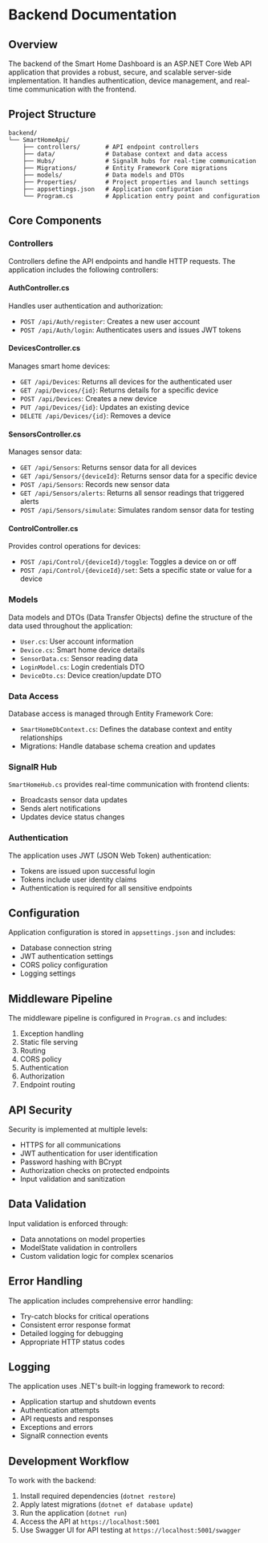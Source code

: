 # Backend Documentation

## Overview

The backend of the Smart Home Dashboard is an ASP.NET Core Web API application that provides a robust, secure, and scalable server-side implementation. It handles authentication, device management, and real-time communication with the frontend.

## Project Structure

```
backend/
└── SmartHomeApi/
    ├── controllers/       # API endpoint controllers
    ├── data/              # Database context and data access
    ├── Hubs/              # SignalR hubs for real-time communication
    ├── Migrations/        # Entity Framework Core migrations
    ├── models/            # Data models and DTOs
    ├── Properties/        # Project properties and launch settings
    ├── appsettings.json   # Application configuration
    └── Program.cs         # Application entry point and configuration
```

## Core Components

### Controllers

Controllers define the API endpoints and handle HTTP requests. The application includes the following controllers:

#### AuthController.cs

Handles user authentication and authorization:
- `POST /api/Auth/register`: Creates a new user account
- `POST /api/Auth/login`: Authenticates users and issues JWT tokens

#### DevicesController.cs

Manages smart home devices:
- `GET /api/Devices`: Returns all devices for the authenticated user
- `GET /api/Devices/{id}`: Returns details for a specific device
- `POST /api/Devices`: Creates a new device
- `PUT /api/Devices/{id}`: Updates an existing device
- `DELETE /api/Devices/{id}`: Removes a device

#### SensorsController.cs

Manages sensor data:
- `GET /api/Sensors`: Returns sensor data for all devices
- `GET /api/Sensors/{deviceId}`: Returns sensor data for a specific device
- `POST /api/Sensors`: Records new sensor data
- `GET /api/Sensors/alerts`: Returns all sensor readings that triggered alerts
- `POST /api/Sensors/simulate`: Simulates random sensor data for testing

#### ControlController.cs

Provides control operations for devices:
- `POST /api/Control/{deviceId}/toggle`: Toggles a device on or off
- `POST /api/Control/{deviceId}/set`: Sets a specific state or value for a device

### Models

Data models and DTOs (Data Transfer Objects) define the structure of the data used throughout the application:

- `User.cs`: User account information
- `Device.cs`: Smart home device details
- `SensorData.cs`: Sensor reading data
- `LoginModel.cs`: Login credentials DTO
- `DeviceDto.cs`: Device creation/update DTO

### Data Access

Database access is managed through Entity Framework Core:

- `SmartHomeDbContext.cs`: Defines the database context and entity relationships
- Migrations: Handle database schema creation and updates

### SignalR Hub

`SmartHomeHub.cs` provides real-time communication with frontend clients:

- Broadcasts sensor data updates
- Sends alert notifications
- Updates device status changes

### Authentication

The application uses JWT (JSON Web Token) authentication:

- Tokens are issued upon successful login
- Tokens include user identity claims
- Authentication is required for all sensitive endpoints

## Configuration

Application configuration is stored in `appsettings.json` and includes:

- Database connection string
- JWT authentication settings
- CORS policy configuration
- Logging settings

## Middleware Pipeline

The middleware pipeline is configured in `Program.cs` and includes:

1. Exception handling
2. Static file serving
3. Routing
4. CORS policy
5. Authentication
6. Authorization
7. Endpoint routing

## API Security

Security is implemented at multiple levels:

- HTTPS for all communications
- JWT authentication for user identification
- Password hashing with BCrypt
- Authorization checks on protected endpoints
- Input validation and sanitization

## Data Validation

Input validation is enforced through:

- Data annotations on model properties
- ModelState validation in controllers
- Custom validation logic for complex scenarios

## Error Handling

The application includes comprehensive error handling:

- Try-catch blocks for critical operations
- Consistent error response format
- Detailed logging for debugging
- Appropriate HTTP status codes

## Logging

The application uses .NET's built-in logging framework to record:

- Application startup and shutdown events
- Authentication attempts
- API requests and responses
- Exceptions and errors
- SignalR connection events

## Development Workflow

To work with the backend:

1. Install required dependencies (`dotnet restore`)
2. Apply latest migrations (`dotnet ef database update`)
3. Run the application (`dotnet run`)
4. Access the API at `https://localhost:5001`
5. Use Swagger UI for API testing at `https://localhost:5001/swagger` 
